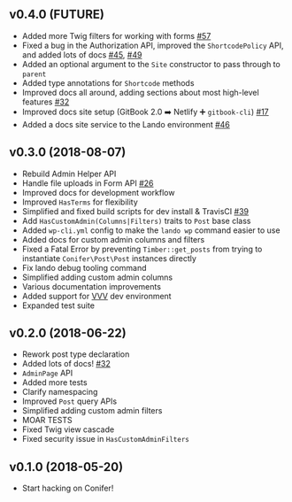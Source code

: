 ## v0.4.0 (FUTURE)

* Added more Twig filters for working with forms [#57](https://github.com/sitecrafting/conifer/pull/57)
* Fixed a bug in the Authorization API, improved the `ShortcodePolicy` API, and added lots of docs [#45](https://github.com/sitecrafting/conifer/pull/45), [#49](https://github.com/sitecrafting/conifer/pull/49)
* Added an optional argument to the `Site` constructor to pass through to `parent`
* Added type annotations for `Shortcode` methods
* Improved docs all around, adding sections about most high-level features [#32](https://github.com/sitecrafting/conifer/pull/32)
* Improved docs site setup (GitBook 2.0 ➡️ Netlify ➕ `gitbook-cli`) [#17](https://github.com/sitecrafting/conifer/issues/17)
* Added a docs site service to the Lando environment [#46](https://github.com/sitecrafting/conifer/pull/46)

## v0.3.0 (2018-08-07)

* Rebuild Admin Helper API
* Handle file uploads in Form API [#26](https://github.com/sitecrafting/conifer/issues/26)
* Improved docs for development workflow
* Improved `HasTerms` for flexibility
* Simplified and fixed build scripts for dev install & TravisCI [#39](https://github.com/sitecrafting/conifer/issues/39)
* Add `HasCustomAdmin(Columns|Filters)` traits to `Post` base class
* Added `wp-cli.yml` config to make the `lando wp` command easier to use
* Added docs for custom admin columns and filters
* Fixed a Fatal Error by preventing `Timber::get_posts` from trying to instantiate `Conifer\Post\Post` instances directly
* Fix lando debug tooling command
* Simplified adding custom admin columns
* Various documentation improvements
* Added support for [VVV](https://varyingvagrantvagrants.org/) dev environment
* Expanded test suite

## v0.2.0 (2018-06-22) 

* Rework post type declaration
* Added lots of docs! [#32](https://github.com/sitecrafting/conifer/issues/32)
* `AdminPage` API
* Added more tests
* Clarify namespacing
* Improved `Post` query APIs
* Simplified adding custom admin filters
* MOAR TESTS
* Fixed Twig view cascade
* Fixed security issue in `HasCustomAdminFilters`

## v0.1.0 (2018-05-20)

* Start hacking on Conifer!